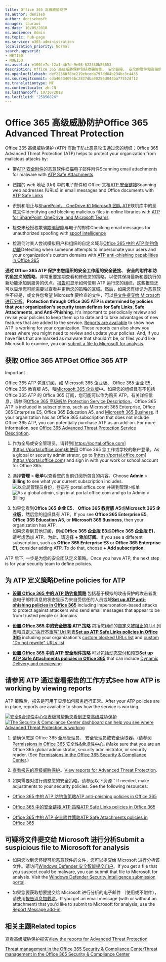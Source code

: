 ```yaml
---
title: Office 365 高级威胁防护
ms.author: deniseb
author: denisebmsft
manager: laurawi
ms.date: 10/09/2018
ms.audience: Admin
ms.topic: hub-page
ms.service: o365-administration
localization_priority: Normal
search.appverid:
- MET150
- MOE150
ms.assetid: e100fe7c-f2a1-4b7d-9e08-622330b83653
description: Office 365 高级威胁保护包括欺骗智能、 安全链接、 安全的附件和高级的防钓鱼功能。For Business 和 Microsoft 团队之前，还进行了高级的威胁保护扩展到 SharePoint Online、 OneDrive 中的文件。
ms.openlocfilehash: def22368f8bc219ebceda797dd04b234bc3c4435
ms.sourcegitcommit: cda46434094bc2837dba90256d044ba77552df12
ms.translationtype: MT
ms.contentlocale: zh-CN
ms.lasthandoff: 10/30/2018
ms.locfileid: "25850826"
---
```

# <a name="office-365-advanced-threat-protection"></a><span data-ttu-id="700c1-104">Office 365 高级威胁防护</span><span class="sxs-lookup"><span data-stu-id="700c1-104">Office 365 Advanced Threat Protection</span></span>

<span data-ttu-id="700c1-105">Office 365 高级威胁保护 (ATP) 有助于防止恶意攻击通过您的组织：</span><span class="sxs-lookup"><span data-stu-id="700c1-105">Office 365 Advanced Threat Protection (ATP) helps to protect your organization from malicious attacks by:</span></span>
  
- <span data-ttu-id="700c1-106">带[ATP 安全附件](atp-safe-attachments.md)的恶意软件扫描电子邮件附件</span><span class="sxs-lookup"><span data-stu-id="700c1-106">Scanning email attachments for malware with [ATP Safe Attachments](atp-safe-attachments.md)</span></span>
    
- <span data-ttu-id="700c1-107">扫描的 web 地址 (Url) 中的电子邮件和 Office 文档[ATP 安全链接](atp-safe-links.md)</span><span class="sxs-lookup"><span data-stu-id="700c1-107">Scanning web addresses (URLs) in email messages and Office documents with [ATP Safe Links](atp-safe-links.md)</span></span>
    
- <span data-ttu-id="700c1-108">识别和阻止与[SharePoint、 OneDrive 和 Microsoft 团队 ATP](atp-for-spo-odb-and-teams.md)联机库中的恶意文件</span><span class="sxs-lookup"><span data-stu-id="700c1-108">Identifying and blocking malicious files in online libraries with [ATP for SharePoint, OneDrive, and Microsoft Teams](atp-for-spo-odb-and-teams.md)</span></span>
    
- <span data-ttu-id="700c1-109">检查未经授权欺骗[欺骗智能](learn-about-spoof-intelligence.md)与电子的邮件</span><span class="sxs-lookup"><span data-stu-id="700c1-109">Checking email messages for unauthorized spoofing with [spoof intelligence](learn-about-spoof-intelligence.md)</span></span>
    
- <span data-ttu-id="700c1-110">检测何时某人尝试模拟用户和组织的自定义域与[Office 365 中的 ATP 防钓鱼功能](atp-anti-phishing.md)</span><span class="sxs-lookup"><span data-stu-id="700c1-110">Detecting when someone attempts to impersonate your users and your organization's custom domains with [ATP anti-phishing capabilities in Office 365](atp-anti-phishing.md)</span></span>
    
<span data-ttu-id="700c1-p102">**通过 Office 365 ATP 保护由您组织的安全工作组的安全链接、 安全的附件和防钓鱼定义的策略**。非常重要定期查看和修改您的策略，以使其保持最新和要执行的新功能添加到服务的优点。[报告可](view-reports-for-atp.md)显示如何使用 ATP 运行您的组织。这些报告还可以显示您可能需要以查看并更新您的策略的区域。然后，如果您有标记为恶意软件不应是，或文件您希望 Microsoft 要检查的文件，可以[将文件提交给 Microsoft 进行分析](#submit-a-suspicious-file-to-microsoft-for-analysis)。</span><span class="sxs-lookup"><span data-stu-id="700c1-p102">**Protection through Office 365 ATP is determined by policies that your organization's security team defines for Safe Links, Safe Attachments, and Anti-Phishing**. It's important to periodically review and revise your policies to keep them up to date and to take advantages of new features that are added to the service. [Reports are available](view-reports-for-atp.md) to show how ATP is working for your organization. These reports can also show you areas where you might need to review and update your policies. And, if you have files that are marked as malware that shouldn't be, or files you'd like Microsoft to examine, you can [submit a file to Microsoft for analysis](#submit-a-suspicious-file-to-microsoft-for-analysis).</span></span>
      
## <a name="get-office-365-atp"></a><span data-ttu-id="700c1-116">获取 Office 365 ATP</span><span class="sxs-lookup"><span data-stu-id="700c1-116">Get Office 365 ATP</span></span>

> [!IMPORTANT]
> <span data-ttu-id="700c1-p103">Office 365 ATP 包含订阅，如 Microsoft 365 企业版、 Office 365 企业 E5、 Office 365 教育版 A5，和[Microsoft 365 企业版](https://support.office.com/article/c123694a-1efb-459e-a8d5-2187975373dc)中。如果您的组织具有不包括 Office 365 ATP 的 Office 365 订阅，您可能可以作为购买 ATP。有关详细信息，请参阅[Office 365 高级威胁 Protection Service Description](https://technet.microsoft.com/library/exchange-online-advanced-threat-protection-service-description.aspx)。</span><span class="sxs-lookup"><span data-stu-id="700c1-p103">Office 365 ATP is included in subscriptions, such as Microsoft 365 Enterprise, Office 365 Enterprise E5, Office 365 Education A5, and [Microsoft 365 Business](https://support.office.com/article/c123694a-1efb-459e-a8d5-2187975373dc). If your organization has an Office 365 subscription that does not include Office 365 ATP, you can potentially purchase ATP as an add-on. For more information, see [Office 365 Advanced Threat Protection Service Description](https://technet.microsoft.com/library/exchange-online-advanced-threat-protection-service-description.aspx).</span></span> 

1. <span data-ttu-id="700c1-120">作为全局或安全管理员，请转到[https://portal.office.com](https://portal.office.com)和使用 Office 365 您工作或学校的帐户登录。</span><span class="sxs-lookup"><span data-stu-id="700c1-120">As a global or security administrator, go to [https://portal.office.com](https://portal.office.com) and sign in with your work or school account for Office 365.</span></span> 
    
2. <span data-ttu-id="700c1-121">选择**管理** \> **帐单**以查看您的当前订阅所包含的内容。</span><span class="sxs-lookup"><span data-stu-id="700c1-121">Choose **Admin** \> **Billing** to see what your current subscription includes.</span></span> <br/><span data-ttu-id="700c1-122">![以全局管理员身份，登录在 portal.office.com 并转到管理\>帐单](media/18a3546c-bd1f-4f49-82ec-0184909b42c2.png)</span><span class="sxs-lookup"><span data-stu-id="700c1-122">![As a global admin, sign in at portal.office.com and go to Admin \> Billing](media/18a3546c-bd1f-4f49-82ec-0184909b42c2.png)</span></span>
  
3. <span data-ttu-id="700c1-123">如果您看到**Office 365 企业 E5**、 **Office 365 教育版 A5**或**Microsoft 365 企业版**，然后您的组织具有 ATP。</span><span class="sxs-lookup"><span data-stu-id="700c1-123">If you see **Office 365 Enterprise E5**, **Office 365 Education A5**, or **Microsoft 365 Business**, then your organization has ATP.</span></span> <br/><span data-ttu-id="700c1-p104">如果您看到其他订阅，例如**Office 365 企业版 E3**或**Office 365 企业版 E1**，请考虑添加 ATP。为此，请选择 **+ 添加订阅**。</span><span class="sxs-lookup"><span data-stu-id="700c1-p104">If you see a different subscription, such as **Office 365 Enterprise E3** or **Office 365 Enterprise E1**, consider adding ATP. To do that, choose **+ Add subscription**.</span></span>
    
<span data-ttu-id="700c1-126">ATP 后下, 一步是为您的安全团队定义策略。</span><span class="sxs-lookup"><span data-stu-id="700c1-126">Once you have ATP, the next step is for your security team to define policies.</span></span> 
  
## <a name="define-policies-for-atp"></a><span data-ttu-id="700c1-127">为 ATP 定义策略</span><span class="sxs-lookup"><span data-stu-id="700c1-127">Define policies for ATP</span></span>

- <span data-ttu-id="700c1-128">**[设置 Office 365 中的 ATP 防钓鱼策略](set-up-anti-phishing-policies.md)** 包括基于模拟的攻击保护的攻击者发送电子邮件消息的状态显示为来自受信任的人员或域</span><span class="sxs-lookup"><span data-stu-id="700c1-128">**[Set up ATP anti-phishing policies in Office 365](set-up-anti-phishing-policies.md)** including impersonation-based attacks to protect against attackers who send email messages that appear to be from trusted people or domains</span></span> 

- <span data-ttu-id="700c1-129">**[设置 Office 365 中的安全链接 ATP 策略](set-up-atp-safe-links-policies.md)** 包括您组织的[自定义被阻止的 Url 列表](set-up-a-custom-blocked-urls-list-wtih-atp.md)和[自定义"执行不重写"Url 列表](set-up-a-custom-do-not-rewrite-urls-list-with-atp.md)</span><span class="sxs-lookup"><span data-stu-id="700c1-129">**[Set up ATP Safe Links policies in Office 365](set-up-atp-safe-links-policies.md)** including your organization's [custom blocked URLs list](set-up-a-custom-blocked-urls-list-wtih-atp.md) and [custom "Do not rewrite" URLs list](set-up-a-custom-do-not-rewrite-urls-list-with-atp.md)</span></span>
    
- <span data-ttu-id="700c1-130">**[设置 Office 365 中的 ATP 安全附件策略](set-up-atp-safe-attachments-policies.md)** 可以包括[动态交付和预览](dynamic-delivery-and-previewing.md)</span><span class="sxs-lookup"><span data-stu-id="700c1-130">**[Set up ATP Safe Attachments policies in Office 365](set-up-atp-safe-attachments-policies.md)** that can include [Dynamic Delivery and previewing](dynamic-delivery-and-previewing.md)</span></span>
  
## <a name="see-how-atp-is-working-by-viewing-reports"></a><span data-ttu-id="700c1-131">请参阅 ATP 通过查看报告的工作方式</span><span class="sxs-lookup"><span data-stu-id="700c1-131">See how ATP is working by viewing reports</span></span>

<span data-ttu-id="700c1-132">ATP 策略后，报告是可用于显示如何服务运行正常。</span><span class="sxs-lookup"><span data-stu-id="700c1-132">After your ATP policies are in place, reports are available to show how the service is working.</span></span>

<span data-ttu-id="700c1-133">[![安全&amp;合规性中心仪表板可帮助您看到正常高级威胁保护](media/6b213d34-adbb-44af-8549-be9a7e2db087.png)](view-reports-for-atp.md)</span><span class="sxs-lookup"><span data-stu-id="700c1-133">[![The Security &amp; Compliance Center dashboard can help you see where Advanced Threat Protection is working](media/6b213d34-adbb-44af-8549-be9a7e2db087.png)](view-reports-for-atp.md)</span></span>
  
1. <span data-ttu-id="700c1-p105">请确保您是 Office 365 全局管理员、 安全管理员或安全读取器。(请参阅[Permissions in Office 365 安全性&amp;合规性中心](permissions-in-the-security-and-compliance-center.md)。)</span><span class="sxs-lookup"><span data-stu-id="700c1-p105">Make sure that you are an Office 365 global administrator, security administrator, or security reader. (See [Permissions in the Office 365 Security &amp; Compliance Center](permissions-in-the-security-and-compliance-center.md).)</span></span>
    
2. <span data-ttu-id="700c1-136">[查看报告的高级威胁保护](view-reports-for-atp.md)。</span><span class="sxs-lookup"><span data-stu-id="700c1-136">[View reports for Advanced Threat Protection](view-reports-for-atp.md).</span></span>
    
3. <span data-ttu-id="700c1-p106">如果需要对进行调整您的安全策略。请参阅以下资源：</span><span class="sxs-lookup"><span data-stu-id="700c1-p106">If needed, make adjustments to your security policies. See the following resources:</span></span>

  - [<span data-ttu-id="700c1-139">Office 365 中的 ATP 防钓鱼策略</span><span class="sxs-lookup"><span data-stu-id="700c1-139">ATP anti-phishing policies in Office 365</span></span>](set-up-anti-phishing-policies.md)
    
  - [<span data-ttu-id="700c1-140">Office 365 中的安全链接 ATP 策略</span><span class="sxs-lookup"><span data-stu-id="700c1-140">ATP Safe Links policies in Office 365</span></span>](set-up-atp-safe-links-policies.md)
    
  - [<span data-ttu-id="700c1-141">Office 365 中的 ATP 安全附件策略</span><span class="sxs-lookup"><span data-stu-id="700c1-141">ATP Safe Attachments policies in Office 365</span></span>](set-up-atp-safe-attachments-policies.md)
    
    
## <a name="submit-a-suspicious-file-to-microsoft-for-analysis"></a><span data-ttu-id="700c1-142">可疑将文件提交给 Microsoft 进行分析</span><span class="sxs-lookup"><span data-stu-id="700c1-142">Submit a suspicious file to Microsoft for analysis</span></span>

- <span data-ttu-id="700c1-p107">如果您收到您怀疑可能恶意软件的文件，您可以提交给 Microsoft 进行分析该文件。请访问[Windows Defender 安全智能提交门户](https://go.microsoft.com/fwlink/?linkid=857185)。</span><span class="sxs-lookup"><span data-stu-id="700c1-p107">If you get a file that you suspect could be malware, you can submit that file to Microsoft for analysis. Visit the [Windows Defender Security Intelligence submission portal](https://go.microsoft.com/fwlink/?linkid=857185).</span></span>

- <span data-ttu-id="700c1-145">如果您要获取想要提交给 Microsoft 进行分析的电子邮件 （使用或不附件），请使用[报告消息加载项](enable-the-report-message-add-in.md)。</span><span class="sxs-lookup"><span data-stu-id="700c1-145">If you get an email message (with or without an attachment) that you'd like to submit to Microsoft for analysis, use the [Report Message add-in](enable-the-report-message-add-in.md).</span></span> 
  
## <a name="related-topics"></a><span data-ttu-id="700c1-146">相关主题</span><span class="sxs-lookup"><span data-stu-id="700c1-146">Related topics</span></span>

[<span data-ttu-id="700c1-147">查看高级威胁保护报告</span><span class="sxs-lookup"><span data-stu-id="700c1-147">View the reports for Advanced Threat Protection</span></span>](view-reports-for-atp.md)
  
[<span data-ttu-id="700c1-148">Threat management in the Office 365 Security &amp; Compliance Center</span><span class="sxs-lookup"><span data-stu-id="700c1-148">Threat management in the Office 365 Security &amp; Compliance Center</span></span>](threat-management.md)
  

